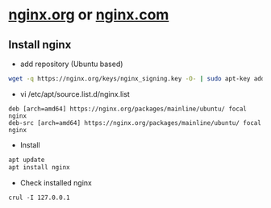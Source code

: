 # [nginx.org](https://nginx.org/) or [nginx.com](https://www.nginx.com/)

## Install nginx
- add repository (Ubuntu based)
```bash
wget -q https://nginx.org/keys/nginx_signing.key -O- | sudo apt-key add -
```

- vi /etc/apt/source.list.d/nginx.list
```
deb [arch=amd64] https://nginx.org/packages/mainline/ubuntu/ focal nginx
deb-src [arch=amd64] https://nginx.org/packages/mainline/ubuntu/ focal nginx
```

- Install
```bash
apt update
apt install nginx
```

- Check installed nginx
```
crul -I 127.0.0.1
```


